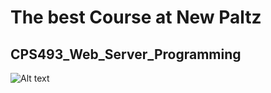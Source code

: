 # The best Course at New Paltz
## CPS493_Web_Server_Programming

![Alt text](<~/Library/Mobile\ Documents/com~apple~CloudDocs/Documents/Developer/HTML/CPS493_Web_Server_Programming/Picture1.jpg> "Rodolfo Meneses")